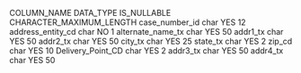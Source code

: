COLUMN_NAME	DATA_TYPE	IS_NULLABLE	CHARACTER_MAXIMUM_LENGTH
case_number_id	char	YES	12
address_entity_cd	char	NO	1
alternate_name_tx	char	YES	50
addr1_tx	char	YES	50
addr2_tx	char	YES	50
city_tx	char	YES	25
state_tx	char	YES	2
zip_cd	char	YES	10
Delivery_Point_CD	char	YES	2
addr3_tx	char	YES	50
addr4_tx	char	YES	50
